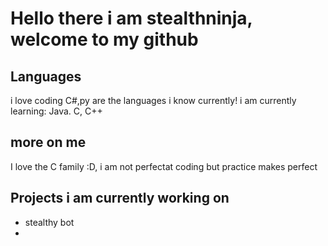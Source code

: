 # Hello there i am  stealthninja, welcome to my github

## Languages
 i love coding C#,py are the languages i know currently! 
 i am currently learning: Java. C, C++

## more on me
  I love the C family :D, i am not perfectat coding but practice makes perfect

## Projects i am currently working on
 - stealthy bot
 - 


<!---
realstealthninja/realstealthninja is a ✨ special ✨ repository because its `README.md` (this file) appears on your GitHub profile.
You can click the Preview link to take a look at your changes.
--->
